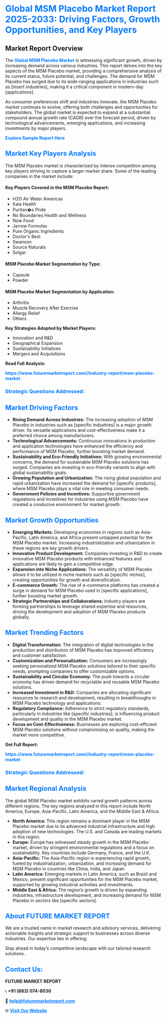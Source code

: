 <h1 style="color: #007BFF;">Global MSM Placebo Market Report 2025-2033: Driving Factors, Growth Opportunities, and Key Players</h1>

<section id="overview">
<h2>Market Report Overview</h2>
<p>The <a href="https://www.futuremarketreport.com//industry-report/msm-placebo-market" style="color: #007BFF; text-decoration: none;"><strong>Global MSM Placebo Market</strong></a> is witnessing significant growth, driven by increasing demand across various industries. This report delves into the key aspects of the MSM Placebo market, providing a comprehensive analysis of its current status, future potential, and challenges. The demand for MSM Placebo has surged due to its wide-ranging applications in industries such as [insert industries], making it a critical component in modern-day [applications].</p>
<p>As consumer preferences shift and industries innovate, the MSM Placebo market continues to evolve, offering both challenges and opportunities for stakeholders. The global market is expected to expand at a substantial compound annual growth rate (CAGR) over the forecast period, driven by technological advancements, emerging applications, and increasing investments by major players.</p>
</section>

<section id="overview">
<p><a href="https://www.futuremarketreport.com//request-sample/reportId=50304" style="color: #007BFF; text-decoration: none;"><strong>Explore Sample Report Here</strong></a></p>
</section>

<section id="key-players">
<h2 style="color: #007BFF;">Market Key Players Analysis</h2>
<p>The MSM Placebo market is characterized by intense competition among key players striving to capture a larger market share. Some of the leading companies in the market include:</p>
<h4>Key Players Covered in the MSM Placebo Report:</h4>
<ul><li>H2O Air Water Americas</li><li>Kala Health</li><li>Puritan�s Pride</li><li>No Boundaries Health and Wellness</li><li>Now Food</li><li>Jarrow Formulas</li><li>Pure Organic Ingredients</li><li>Doctor&#039;s Best</li><li>Swanson</li><li>Source Naturals</li><li>Solgar</li></ul>
<h4>MSM Placebo Market Segmentation by Type:</h4>
<ul><li>Capsule</li><li>Powder</li></ul>

<h4>MSM Placebo Market Segmentation by Application:</h4>
<ul><li>Arthritis</li><li>Muscle Recovery After Exercise</li><li>Allergy Relief</li><li>Others</li></ul>
<p><strong>Key Strategies Adopted by Market Players:</strong></p>
<ul>
<li>Innovation and R&D</li>
<li>Geographical Expansion</li>
<li>Sustainability Initiatives</li>
<li>Mergers and Acquisitions</li>
</ul>
</section>

<section>
<p><strong>Read Full Analysis: </strong></p><a href="https://www.futuremarketreport.com//industry-report/msm-placebo-market" style="color: #007BFF; text-decoration: none;"><strong>https://www.futuremarketreport.com//industry-report/msm-placebo-market</strong></a>
<h3 style="color: #007BFF;">Strategic Questions Addressed:</h3>
</section>

<section id="driving-factors">
<h2 style="color: #007BFF;">Market Driving Factors</h2>
<ul>
<li><strong>Rising Demand Across Industries:</strong> The increasing adoption of MSM Placebo in industries such as [specific industries] is a major growth driver. Its versatile applications and cost-effectiveness make it a preferred choice among manufacturers.</li>
<li><strong>Technological Advancements:</strong> Continuous innovations in production and application technologies have enhanced the efficiency and performance of MSM Placebo, further boosting market demand.</li>
<li><strong>Sustainability and Eco-Friendly Initiatives:</strong> With growing environmental concerns, the demand for sustainable MSM Placebo solutions has surged. Companies are investing in eco-friendly variants to align with global sustainability goals.</li>
<li><strong>Growing Population and Urbanization:</strong> The rising global population and rapid urbanization have increased the demand for [specific products], where MSM Placebo plays a vital role in meeting consumer needs.</li>
<li><strong>Government Policies and Incentives:</strong> Supportive government regulations and incentives for industries using MSM Placebo have created a conducive environment for market growth.</li>
</ul>
</section>

<section id="growth-opportunities">
<h2 style="color: #007BFF;">Market Growth Opportunities</h2>
<ul>
<li><strong>Emerging Markets:</strong> Developing economies in regions such as Asia-Pacific, Latin America, and Africa present untapped potential for the MSM Placebo market. Increasing industrialization and urbanization in these regions are key growth drivers.</li>
<li><strong>Innovative Product Development:</strong> Companies investing in R&D to create innovative MSM Placebo products with enhanced features and applications are likely to gain a competitive edge.</li>
<li><strong>Expansion into Niche Applications:</strong> The versatility of MSM Placebo allows it to be utilized in niche markets such as [specific niches], creating opportunities for growth and diversification.</li>
<li><strong>E-commerce Growth:</strong> The rise of e-commerce platforms has created a surge in demand for MSM Placebo used in [specific applications], further boosting market growth.</li>
<li><strong>Strategic Partnerships and Collaborations:</strong> Industry players are forming partnerships to leverage shared expertise and resources, driving the development and adoption of MSM Placebo products globally.</li>
</ul>
</section>

<section id="trending-factors">
<h2 style="color: #007BFF;">Market Trending Factors</h2>
<ul>
<li><strong>Digital Transformation:</strong> The integration of digital technologies in the production and distribution of MSM Placebo has improved efficiency and customer satisfaction.</li>
<li><strong>Customization and Personalization:</strong> Consumers are increasingly seeking personalized MSM Placebo solutions tailored to their specific needs, prompting companies to offer customizable options.</li>
<li><strong>Sustainability and Circular Economy:</strong> The push towards a circular economy has driven demand for recyclable and reusable MSM Placebo solutions.</li>
<li><strong>Increased Investment in R&D:</strong> Companies are allocating significant resources to research and development, resulting in breakthroughs in MSM Placebo technology and applications.</li>
<li><strong>Regulatory Compliance:</strong> Adherence to strict regulatory standards, particularly in industries like [specific industries], is influencing product development and quality in the MSM Placebo market.</li>
<li><strong>Focus on Cost-Effectiveness:</strong> Businesses are exploring cost-efficient MSM Placebo solutions without compromising on quality, making the market more competitive.</li>
</ul>
</section>

<section>
<p><strong>Get Full Report: </strong></p><a href="https://www.futuremarketreport.com//industry-report/msm-placebo-market" style="color: #007BFF; text-decoration: none;"><strong>https://www.futuremarketreport.com//industry-report/msm-placebo-market</strong></a>
<h3 style="color: #007BFF;">Strategic Questions Addressed:</h3>
</section>


<section id="regional-analysis">
<h2 style="color: #007BFF;">Market Regional Analysis</h2>
<p>The global MSM Placebo market exhibits varied growth patterns across different regions. The key regions analyzed in this report include North America, Europe, Asia-Pacific, Latin America, and the Middle East & Africa:</p>
<ul>
<li><strong>North America:</strong> This region remains a dominant player in the MSM Placebo market due to its advanced industrial infrastructure and high adoption of new technologies. The U.S. and Canada are leading markets in this region.</li>
<li><strong>Europe:</strong> Europe has witnessed steady growth in the MSM Placebo market, driven by stringent environmental regulations and a focus on sustainability. Key countries include Germany, France, and the U.K.</li>
<li><strong>Asia-Pacific:</strong> The Asia-Pacific region is experiencing rapid growth, fueled by industrialization, urbanization, and increasing demand for MSM Placebo in countries like China, India, and Japan.</li>
<li><strong>Latin America:</strong> Emerging markets in Latin America, such as Brazil and Mexico, present significant opportunities for the MSM Placebo market, supported by growing industrial activities and investments.</li>
<li><strong>Middle East & Africa:</strong> The region’s growth is driven by expanding industries, infrastructure development, and increasing demand for MSM Placebo in sectors like [specific sectors].</li>
</ul>
</section>

<footer>
<h2 style="color: #007BFF;">About FUTURE MARKET REPORT</h2>
<p>We are a trusted name in market research and advisory services, delivering actionable insights and strategic support to businesses across diverse industries. Our expertise lies in offering:</p>

<p>Stay ahead in today’s competitive landscape with our tailored research solutions.</p>

<h2 style="color: #007BFF;">Contact Us:</h2>
<p><strong>FUTURE MARKET REPORT</strong></p>
<p>📞 <strong>+91 (883) 074-8030</strong></p>
<p>📧 <strong><a href="mailto:help@futuremarketreport.com" style="color: #007BFF;">help@futuremarketreport.com</a></strong></p>
<p>🌐 <strong><a href="https://www.futuremarketreport.com/" style="color: #007BFF;">Visit Our Website</a></strong></p>
</footer>